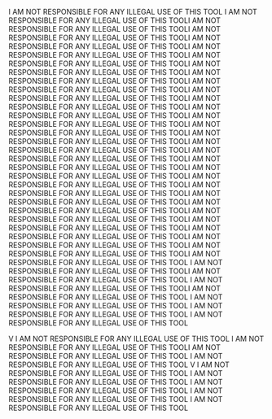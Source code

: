 
I AM NOT RESPONSIBLE FOR ANY ILLEGAL USE OF THIS TOOL
I AM NOT RESPONSIBLE FOR ANY ILLEGAL USE OF THIS TOOLI AM NOT RESPONSIBLE FOR ANY ILLEGAL USE OF THIS TOOLI AM NOT RESPONSIBLE FOR ANY ILLEGAL USE OF THIS TOOLI AM NOT RESPONSIBLE FOR ANY ILLEGAL USE OF THIS TOOLI AM NOT RESPONSIBLE FOR ANY ILLEGAL USE OF THIS TOOLI AM NOT RESPONSIBLE FOR ANY ILLEGAL USE OF THIS TOOLI AM NOT RESPONSIBLE FOR ANY ILLEGAL USE OF THIS TOOLI AM NOT RESPONSIBLE FOR ANY ILLEGAL USE OF THIS TOOLI AM NOT RESPONSIBLE FOR ANY ILLEGAL USE OF THIS TOOLI AM NOT RESPONSIBLE FOR ANY ILLEGAL USE OF THIS TOOLI AM NOT RESPONSIBLE FOR ANY ILLEGAL USE OF THIS TOOLI AM NOT RESPONSIBLE FOR ANY ILLEGAL USE OF THIS TOOLI AM NOT RESPONSIBLE FOR ANY ILLEGAL USE OF THIS TOOLI AM NOT RESPONSIBLE FOR ANY ILLEGAL USE OF THIS TOOLI AM NOT RESPONSIBLE FOR ANY ILLEGAL USE OF THIS TOOLI AM NOT RESPONSIBLE FOR ANY ILLEGAL USE OF THIS TOOLI AM NOT RESPONSIBLE FOR ANY ILLEGAL USE OF THIS TOOLI AM NOT RESPONSIBLE FOR ANY ILLEGAL USE OF THIS TOOLI AM NOT RESPONSIBLE FOR ANY ILLEGAL USE OF THIS TOOLI AM NOT RESPONSIBLE FOR ANY ILLEGAL USE OF THIS TOOLI AM NOT RESPONSIBLE FOR ANY ILLEGAL USE OF THIS TOOLI AM NOT RESPONSIBLE FOR ANY ILLEGAL USE OF THIS TOOLI AM NOT RESPONSIBLE FOR ANY ILLEGAL USE OF THIS TOOLI AM NOT RESPONSIBLE FOR ANY ILLEGAL USE OF THIS TOOLI AM NOT RESPONSIBLE FOR ANY ILLEGAL USE OF THIS TOOLI AM NOT RESPONSIBLE FOR ANY ILLEGAL USE OF THIS TOOLI AM NOT RESPONSIBLE FOR ANY ILLEGAL USE OF THIS TOOLI AM NOT RESPONSIBLE FOR ANY ILLEGAL USE OF THIS TOOLI AM NOT RESPONSIBLE FOR ANY ILLEGAL USE OF THIS TOOL
I AM NOT RESPONSIBLE FOR ANY ILLEGAL USE OF THIS TOOLI AM NOT RESPONSIBLE FOR ANY ILLEGAL USE OF THIS TOOL
I AM NOT RESPONSIBLE FOR ANY ILLEGAL USE OF THIS TOOLI AM NOT RESPONSIBLE FOR ANY ILLEGAL USE OF THIS TOOL
I AM NOT RESPONSIBLE FOR ANY ILLEGAL USE OF THIS TOOL
I AM NOT RESPONSIBLE FOR ANY ILLEGAL USE OF THIS TOOL
I AM NOT RESPONSIBLE FOR ANY ILLEGAL USE OF THIS TOOL

V
I AM NOT RESPONSIBLE FOR ANY ILLEGAL USE OF THIS TOOL
I AM NOT RESPONSIBLE FOR ANY ILLEGAL USE OF THIS TOOLI AM NOT RESPONSIBLE FOR ANY ILLEGAL USE OF THIS TOOL
I AM NOT RESPONSIBLE FOR ANY ILLEGAL USE OF THIS TOOL
V
I AM NOT RESPONSIBLE FOR ANY ILLEGAL USE OF THIS TOOL
I AM NOT RESPONSIBLE FOR ANY ILLEGAL USE OF THIS TOOL
I AM NOT RESPONSIBLE FOR ANY ILLEGAL USE OF THIS TOOL
I AM NOT RESPONSIBLE FOR ANY ILLEGAL USE OF THIS TOOL
I AM NOT RESPONSIBLE FOR ANY ILLEGAL USE OF THIS TOOL

